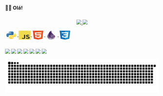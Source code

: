 <p>
    <h3>🖖🏿 Olá!</h3>
</p> 


##
<div align="center">
    <a href="https://github.com/craudiocommit">
        <img height="150em" src="https://github-readme-stats.vercel.app/api?username=craudiocommit&show_icons=true&theme=ocean_dark&include_all_commits=true&count_private=true" />
        <img height="150em" src="https://github-readme-stats.vercel.app/api/top-langs/?username=craudiocommit&layout=compact&langs_count=7&theme=ocean_dark" />
</div>
<div style="display: inline_block"><br>
    <img align="center" alt="cssjr-Python" height="30" width="40" src="https://raw.githubusercontent.com/devicons/devicon/master/icons/python/python-original.svg">
    <img align="center" alt="cssjr-Js" height="30" width="40" src="https://raw.githubusercontent.com/devicons/devicon/master/icons/javascript/javascript-original.svg">
    <img align="center" alt="cssjr-HTML5" height="30" width="40" src="https://raw.githubusercontent.com/devicons/devicon/master/icons/html5/html5-original.svg">
    <img align="center" alt="cssjr-Js" height="30" width="40" src="https://raw.githubusercontent.com/devicons/devicon/master/icons/elixir/elixir-original.svg">
    <img align="center" alt="cssjr-css" height="30" width="40" src="https://raw.githubusercontent.com/devicons/devicon/master/icons/css3/css3-original.svg">
</div>

##

<div>
    <a href="https://www.youtube.com/channel/UCRiSH7uJFOXGKuEwoo_qPNw " target=" _blank "><img src="https://img.shields.io/badge/YouTube-FF0000?style=for-the-badge&logo=youtube&logoColor=white " target="_blank "></a>
    <a href="https://instagram.com/branaut_ " target="_blank "><img src="https://img.shields.io/badge/-Instagram-%23E4405F?style=for-the-badge&logo=instagram&logoColor=white " target="_blank "></a>
    <a href="https://open.spotify.com/user/kugogames " target="_blank "><img src="https://img.shields.io/badge/Spotify-1ED760?&style=for-the-badge&logo=spotify&logoColor=white " target="_blank "></a>
    <a href="https://www.twitch.tv/branaut " target="_blank "><img src="https://img.shields.io/badge/Twitch-9146FF?style=for-the-badge&logo=twitch&logoColor=white " target="_blank "></a>
    <a href="https://discord.gg/mNsbbcj8 " target="_blank "><img src="https://img.shields.io/badge/Discord-7289DA?style=for-the-badge&logo=discord&logoColor=white " target="_blank "></a>
    <a href="mailto:claudiojr1988@hotmail.com "><img src="https://img.shields.io/badge/-Gmail-%23333?style=for-the-badge&logo=gmail&logoColor=white " target="_blank "></a>
    <a href="https://www.linkedin.com/in/cssjr " target="_blank "><img src="https://img.shields.io/badge/-LinkedIn-%230077B5?style=for-the-badge&logo=linkedin&logoColor=white " target="_blank "></a>
 
  ![Snake animation](https://github.com/craudiocommit/craudiocommit/blob/output/github-contribution-grid-snake.svg)
 
</div>
